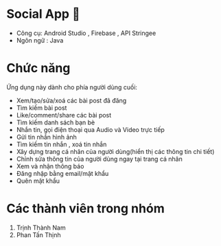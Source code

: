 # Social App 📱
  - Công cụ: Android Studio , Firebase , API Stringee
  - Ngôn ngữ : Java

# Chức năng

Ứng dụng này dành cho phía người dùng cuối:
  - Xem/tạo/sửa/xoá các bài post đã đăng
  - Tìm kiếm bài post
  - Like/comment/share các bài post
  - Tìm kiếm danh sách bạn bè
  - Nhắn tin, gọi điện thoại qua Audio và Video trực tiếp
  - Gửi tin nhắn hình ảnh
  - Tìm kiếm tin nhắn , xoá tin nhắn
  - Xây dựng trang cá nhân của người dùng(hiển thị các thông tin chi tiết)
  - Chỉnh sửa thông tin của người dùng ngay tại trang cá nhân
  - Xem và nhận thông báo
  - Đăng nhập bằng email/mật khẩu
  - Quên mật khẩu
    
# Các thành viên trong nhóm
  1. Trịnh Thành Nam
  2. Phan Tấn Thịnh



